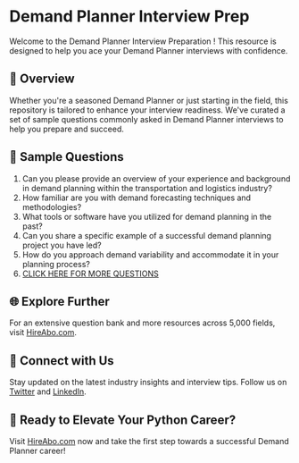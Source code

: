 # Demand Planner Interview Prep

Welcome to the Demand Planner Interview Preparation ! This resource is designed to help you ace your Demand Planner interviews with confidence.

## 🚀 Overview

Whether you're a seasoned Demand Planner or just starting in the field, this repository is tailored to enhance your interview readiness. We've curated a set of sample questions commonly asked in Demand Planner interviews to help you prepare and succeed.

## 📝 Sample Questions

1. Can you please provide an overview of your experience and background in demand planning within the transportation and logistics industry?
2. How familiar are you with demand forecasting techniques and methodologies?
3. What tools or software have you utilized for demand planning in the past?
4. Can you share a specific example of a successful demand planning project you have led?
5. How do you approach demand variability and accommodate it in your planning process?
6. [CLICK HERE FOR MORE QUESTIONS](https://hireabo.com/job/23_0_12/Demand%20Planner)

## 🌐 Explore Further

For an extensive question bank and more resources across 5,000 fields, visit [HireAbo.com](https://www.hireabo.com).

## 📱 Connect with Us

Stay updated on the latest industry insights and interview tips. Follow us on [Twitter](https://twitter.com/hireabo) and [LinkedIn](https://www.linkedin.com/in/hire-abo-3609972a8/).

## 🚀 Ready to Elevate Your Python Career?

Visit [HireAbo.com](https://www.hireabo.com) now and take the first step towards a successful Demand Planner career!